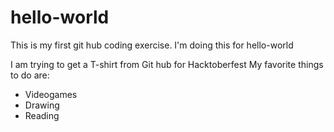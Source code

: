 # hello-world
This is my first git hub coding exercise. I'm doing this for hello-world

I am trying to get a T-shirt from Git hub for Hacktoberfest
My favorite things to do are:
* Videogames
* Drawing
* Reading
